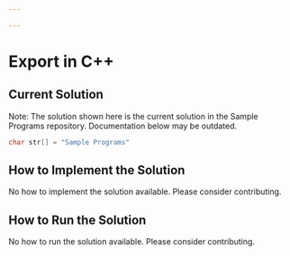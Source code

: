 ```yaml
---

---
```


# Export in C++

## Current Solution

Note: The solution shown here is the current solution in the Sample Programs repository. Documentation below may be outdated.

```C++
char str[] = "Sample Programs"

```

## How to Implement the Solution

No how to implement the solution available. Please consider contributing.

## How to Run the Solution

No how to run the solution available. Please consider contributing.